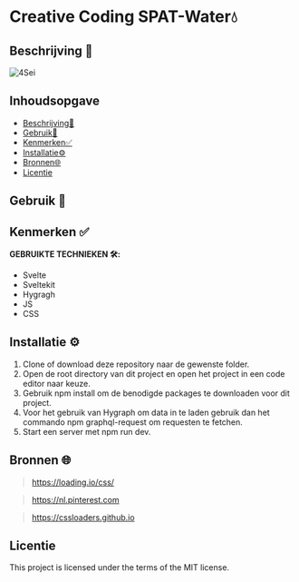 
# Creative Coding SPAT-Water💧

## Beschrijving 📃


![4Sei](https://github.com/zenitba/back-to-static-creative-coding/assets/112856019/9c790827-1278-4358-8f27-1bcb6efd0d00)


## Inhoudsopgave

  * [Beschrijving📃](#beschrijving)
  * [Gebruik👥](#gebruik)
  * [Kenmerken✅](#kenmerken)
  * [Installatie⚙️](#installatie)
  * [Bronnen🌐](#bronnen)
  * [Licentie](#licentie)
    
##  Gebruik  👥

<!-- Voeg een link toe naar Github Pages 🌐-->


## Kenmerken ✅
<!-- Bij Kenmerken staat welke technieken zijn gebruikt en hoe. Wat is de HTML structuur? Wat zijn de belangrijkste dingen in CSS? Wat is er met Javascript gedaan en hoe? Misschien heb je een framwork of library gebruikt? -->

**GEBRUIKTE TECHNIEKEN 🛠️:**

* Svelte
* Sveltekit
* Hygragh
* JS
* CSS
  
## Installatie ⚙️

1. Clone of download deze repository naar de gewenste folder.
2. Open de root directory van dit project en open het project in een code editor naar keuze.
3. Gebruik npm install om de benodigde packages te downloaden voor dit project.
4. Voor het gebruik van Hygraph om data in te laden gebruik dan het commando npm graphql-request om requesten te fetchen.
5. Start een server met npm run dev.

## Bronnen 🌐

>https://loading.io/css/

>https://nl.pinterest.com

>https://cssloaders.github.io

## Licentie
This project is licensed under the terms of the MIT license.
